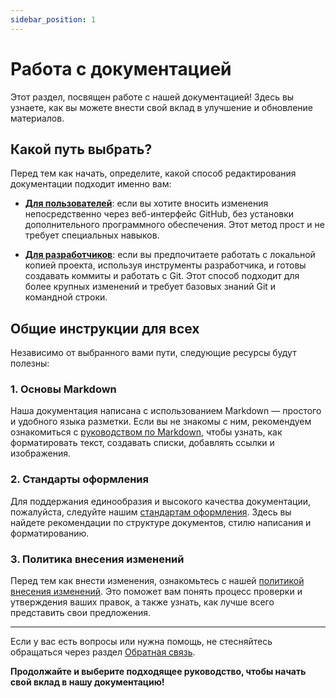 ```yaml
---
sidebar_position: 1
---
```

# Работа с документацией

Этот раздел, посвящен работе с нашей документацией! Здесь вы узнаете, как вы можете внести свой вклад в улучшение и обновление материалов.

## Какой путь выбрать?

Перед тем как начать, определите, какой способ редактирования документации подходит именно вам:

- [**Для пользователей**](./for-users): если вы хотите вносить изменения непосредственно через веб-интерфейс GitHub, без установки дополнительного программного обеспечения. Этот метод прост и не требует специальных навыков.

- [**Для разработчиков**](./for-devs): если вы предпочитаете работать с локальной копией проекта, используя инструменты разработчика, и готовы создавать коммиты и работать с Git. Этот способ подходит для более крупных изменений и требует базовых знаний Git и командной строки.

## Общие инструкции для всех

Независимо от выбранного вами пути, следующие ресурсы будут полезны:

### 1. Основы Markdown

Наша документация написана с использованием Markdown — простого и удобного языка разметки. Если вы не знакомы с ним, рекомендуем ознакомиться с [руководством по Markdown](./markdown-guide), чтобы узнать, как форматировать текст, создавать списки, добавлять ссылки и изображения.

### 2. Стандарты оформления

Для поддержания единообразия и высокого качества документации, пожалуйста, следуйте нашим [стандартам оформления](./style-guide). Здесь вы найдете рекомендации по структуре документов, стилю написания и форматированию.

### 3. Политика внесения изменений

Перед тем как внести изменения, ознакомьтесь с нашей [политикой внесения изменений](./contribution-policy). Это поможет вам понять процесс проверки и утверждения ваших правок, а также узнать, как лучше всего представить свои предложения.

---

Если у вас есть вопросы или нужна помощь, не стесняйтесь обращаться через раздел [Обратная связь](../feedback).

**Продолжайте и выберите подходящее руководство, чтобы начать свой вклад в нашу документацию!**